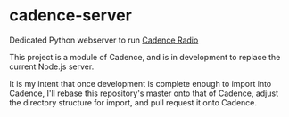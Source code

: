 # cadence-server
Dedicated Python webserver to run [Cadence Radio](https://github.com/kenellorando/cadence/)

This project is a module of Cadence, and is in development to replace the current Node.js server.

It is my intent that once development is complete enough to import into Cadence, I'll rebase this repository's master onto that of Cadence, adjust the directory structure for import, and pull request it onto Cadence.

